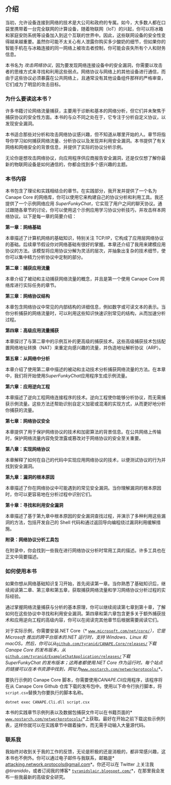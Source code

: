 ## **介绍**

当初，允许设备连接到网络的技术是大公司和政府的专属。如今，大多数人都在口袋里携带着一台完全联网的计算设备，随着物联网（IoT）的兴起，你可以将冰箱和家庭安防系统等设备加入到这个互联的世界中。因此，这些联网设备的安全性变得越来越重要。虽然你可能不太关心有人泄露你购买多少酸奶的细节，但如果你的智能手机在与冰箱连接的同一网络上被攻击者控制，你可能会丧失所有个人和财务信息。

本书名为 *攻击网络协议*，因为要发现网络连接设备中的安全漏洞，你需要以攻击者的思维方式来寻找和利用这些弱点。网络协议与网络上的其他设备进行通信，而由于这些协议必须暴露在公共网络上，且通常没有其他设备组件那样的严格审查，它们成为了明显的攻击目标。

### **为什么要读这本书？**

许多书籍讨论网络流量捕获，主要用于诊断和基本的网络分析，但它们并未聚焦于捕获协议的安全性方面。本书的与众不同之处在于，它专注于分析自定义协议，以发现安全漏洞。

本书适合那些对分析和攻击网络协议感兴趣，但不知道从哪里开始的人。章节将指导你学习如何捕获网络流量、分析协议以及发现并利用安全漏洞。本书提供了有关网络和网络安全的背景信息，并提供了实际的协议分析示例。

无论你是想攻击网络协议，向应用程序供应商报告安全漏洞，还是仅仅想了解你最新的物联网设备是如何通信的，你都会找到多个感兴趣的主题。

### **本书内容**

本书包含了理论和实践相结合的章节。在实践部分，我开发并提供了一个名为 Canape Core 的网络库，你可以使用它来构建自己的协议分析和利用工具。我还提供了一个示例网络应用 *SuperFunkyChat*，它实现了用户之间的聊天协议。通过跟随各章节的讨论，你可以使用这个示例应用学习协议分析技巧，并攻击样本网络协议。以下是每一章的简要介绍：

**第一章：网络基础**

本章描述了计算机网络的基础知识，特别关注 TCP/IP，它构成了应用层网络协议的基础。后续章节假设你对网络基础有很好的掌握。本章还介绍了我用来建模应用协议的方法。该模型将应用协议分解为灵活的层次，并抽象出复杂的技术细节，使你可以集中精力分析协议中定制的部分。

**第二章：捕获应用流量**

本章介绍了被动和主动捕获网络流量的概念，并且是第一个使用 Canape Core 网络库进行实际任务的章节。

**第三章：网络协议结构**

本章包含网络协议中常见的内部结构的详细信息，例如数字或可读文本的表示。当你分析捕获的网络流量时，可以利用这些知识快速识别常见的结构，从而加速分析过程。

**第四章：高级应用流量捕获**

本章探讨了与第二章中的示例互补的更高级的捕获技术。这些高级捕获技术包括配置网络地址转换（NAT）来重定向感兴趣的流量，并伪造地址解析协议（ARP）。

**第五章：从网络中分析**

本章介绍了使用第二章中描述的被动和主动技术分析捕获网络流量的方法。在本章中，我们将开始使用*SuperFunkyChat*应用程序生成示例流量。

**第六章：应用逆向工程**

本章描述了逆向工程网络连接程序的技术。逆向工程使你能够分析协议，而无需捕获示例流量。这些方法还帮助识别自定义加密或混淆的实现方式，从而更好地分析你捕获的流量。

**第七章：网络协议安全**

本章提供了用于保护网络协议的技术和加密算法的背景信息。在公共网络上传输时，保护网络流量内容免受泄露或篡改对于网络协议的安全至关重要。

**第八章：实现网络协议**

本章解释了如何在自己的代码中实现应用网络协议的技术，以便测试协议的行为并找到安全漏洞。

**第九章：漏洞的根本原因**

本章描述了你在网络协议中可能遇到的常见安全漏洞。当你理解漏洞的根本原因时，你可以更容易地在分析过程中识别它们。

**第十章：寻找和利用安全漏洞**

本章描述了基于第九章中根本原因的安全漏洞查找过程，并演示了多种利用这些漏洞的方法，包括开发自己的 Shell 代码和通过返回导向编程绕过漏洞利用缓解措施。

**附录：网络协议分析工具包**

在附录中，你会找到一些我在进行网络协议分析时常用工具的描述。许多工具也在正文中简要描述。

### **如何使用本书**

如果你想从网络基础知识复习开始，首先阅读第一章。当你熟悉了基础知识后，继续阅读第二章、第三章和第五章，获取捕获网络流量和学习网络协议分析过程的实际经验。

通过掌握网络流量捕获与分析的基本原理，你可以继续阅读第七章到第十章，了解如何在这些协议中寻找和利用安全漏洞。第四章和第六章包含更多关于额外捕获技术和应用逆向工程的高级内容，你可以在阅读完其他章节后根据需要阅读它们。

对于实际示例，你需要安装.NET Core（* [`www.microsoft.com/net/core/`](https://www.microsoft.com/net/core/)*），它是 Microsoft 推出的跨平台版本的.NET 运行时，支持 Windows、Linux 和 macOS。然后，你可以从*[`github.com/tyranid/CANAPE.Core/releases/`](https://github.com/tyranid/CANAPE.Core/releases/)*下载 Canape Core 的发布版本，从*[`github.com/tyranid/ExampleChatApplication/releases/`](https://github.com/tyranid/ExampleChatApplication/releases/)*下载 SuperFunkyChat 的发布版本；这两者都使用.NET Core 作为运行时。每个站点的链接可以在本书资源中找到，网址为*[`www.nostarch.com/networkprotocols/`](https://www.nostarch.com/networkprotocols/)*。

要执行示例的 Canape Core 脚本，你需要使用*CANAPE.Cli*应用程序，该程序将在从 Canape Core Github 仓库下载的发布包中。使用以下命令行执行脚本，将`script.csx`替换为你要执行的脚本名称。

```
dotnet exec CANAPE.Cli.dll script.csx
```

本书的实践章节示例列表以及数据包捕获文件可以在书籍页面的* [`www.nostarch.com/networkprotocols/`](https://www.nostarch.com/networkprotocols/)*上获取。最好在开始之前下载这些示例列表，这样你就可以在实践章节中跟着操作，而无需手动输入大量源代码。

### **联系我**

我始终对收到关于我的工作的反馈，无论是积极的还是消极的，都非常感兴趣，这本书也不例外。你可以通过电子邮件与我联系，邮箱是* attacking.network.protocols@gmail.com*。你还可以在 Twitter 上关注我 *@tiraniddo*，或者订阅我的博客* [`tyranidslair.blogspot.com/`](https://tyranidslair.blogspot.com/)*，在那里我会发布一些我最新的高级安全研究。
